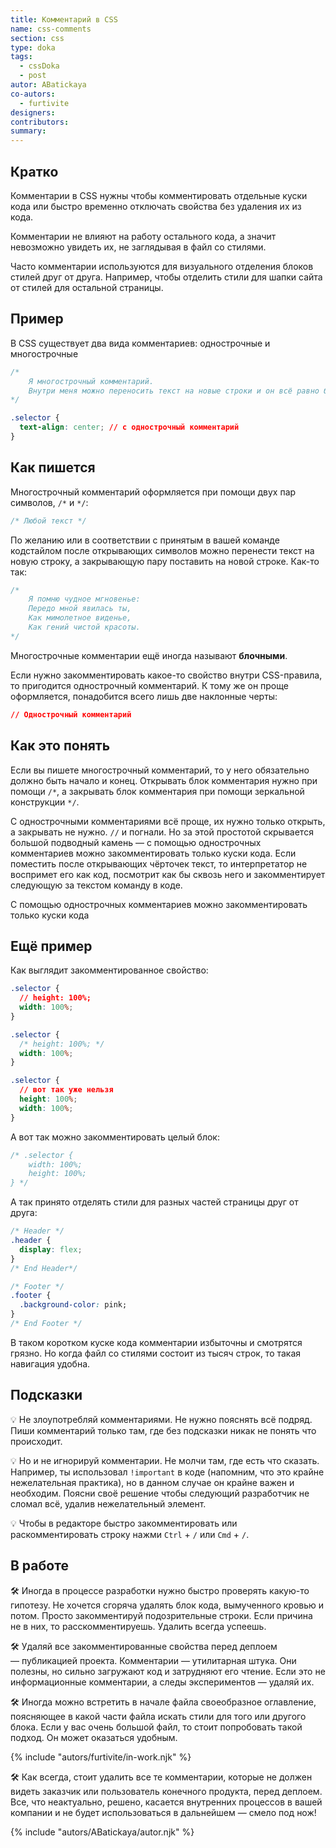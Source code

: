 ```yaml
---
title: Комментарий в CSS
name: css-comments
section: css
type: doka
tags:
  - cssDoka
  - post
autor: ABatickaya
co-autors:
  - furtivite
designers:
contributors:
summary:
---
```


## Кратко

Комментарии в CSS нужны чтобы комментировать отдельные куски кода или быстро временно отключать свойства без удаления их из кода.

Комментарии не влияют на работу остального кода, а значит невозможно увидеть их, не заглядывая в файл со стилями.

Часто комментарии используются для визуального отделения блоков стилей друг от друга. Например, чтобы отделить стили для шапки сайта от стилей для остальной страницы.

## Пример

В CSS существует два вида комментариев: однострочные и многострочные

```css
/*
	Я многострочный комментарий.
	Внутри меня можно переносить текст на новые строки и он всё равно будет скрыт.
*/

.selector {
  text-align: center; // с однострочный комментарий
}
```

## Как пишется

Многострочный комментарий оформляется при помощи двух пар символов, `/*` и `*/`:

```css
/* Любой текст */
```

По желанию или в соответствии с принятым в вашей команде кодстайлом после открывающих символов можно перенести текст на новую строку, а закрывающую пару поставить на новой строке. Как-то так:

```css
/*
	Я помню чудное мгновенье:
	Передо мной явилась ты,
	Как мимолетное виденье,
	Как гений чистой красоты.
*/
```

Многострочные комментарии ещё иногда называют **блочными**.

Если нужно закомментировать какое-то свойство внутри CSS-правила, то пригодится однострочный комментарий. К тому же он проще оформляется, понадобится всего лишь две наклонные черты:

```css
// Однострочный комментарий
```

## Как это понять

Если вы пишете многострочный комментарий, то у него обязательно должно быть начало и конец. Открывать блок комментария нужно при помощи `/*`, а закрывать блок комментария при помощи зеркальной конструкции `*/`.

С однострочными комментариями всё проще, их нужно только открыть, а закрывать не нужно. `//` и погнали. Но за этой простотой скрывается большой подводный камень — с помощью однострочных комментариев можно закомментировать только куски кода. Если поместить после открывающих чёрточек текст, то интерпретатор не воспримет его как код, посмотрит как бы сквозь него и закомментирует следующую за текстом команду в коде.

С помощью однострочных комментариев можно закомментировать только куски кода

## Ещё пример

Как выглядит закомментированное свойство:

```css
.selector {
  // height: 100%;
  width: 100%;
}

.selector {
  /* height: 100%; */
  width: 100%;
}

.selector {
  // вот так уже нельзя
  height: 100%;
  width: 100%;
}
```

А вот так можно закомментировать целый блок:

```css
/* .selector {
	width: 100%;
	height: 100%;
} */
```

А так принято отделять стили для разных частей страницы друг от друга:

```css
/* Header */
.header {
  display: flex;
}
/* End Header*/

/* Footer */
.footer {
  .background-color: pink;
}
/* End Footer */
```

В таком коротком куске кода комментарии избыточны и смотрятся грязно. Но когда файл со стилями состоит из тысяч строк, то такая навигация удобна.

## Подсказки

💡 Не злоупотребляй комментариями. Не нужно пояснять всё подряд. Пиши комментарий только там, где без подсказки никак не понять что происходит.

💡 Но и не игнорируй комментарии. Не молчи там, где есть что сказать. Например, ты использовал `!important` в коде (напомним, что это крайне нежелательная практика), но в данном случае он крайне важен и необходим. Поясни своё решение чтобы следующий разработчик не сломал всё, удалив нежелательный элемент.

💡 Чтобы в редакторе быстро закомментировать или раскомментировать строку нажми `Ctrl` + `/` или `Cmd` + `/`.

## В работе

🛠 Иногда в процессе разработки нужно быстро проверять какую-то гипотезу. Не хочется сгоряча удалять блок кода, вымученного кровью и потом. Просто закомментируй подозрительные строки. Если причина не в них, то расскомментируешь. Удалить всегда успеешь.

🛠 Удаляй все закомментированные свойства перед деплоем — публикацией проекта. Комментарии — утилитарная штука. Они полезны, но сильно загружают код и затрудняют его чтение. Если это не информационные комментарии, а следы экспериментов — удаляй их.

🛠 Иногда можно встретить в начале файла своеобразное оглавление, поясняющее в какой части файла искать стили для того или другого блока. Если у вас очень большой файл, то стоит попробовать такой подход. Он может оказаться удобным.

{% include "autors/furtivite/in-work.njk" %}

🛠 Как всегда, стоит удалить все те комментарии, которые не должен видеть заказчик или пользователь конечного продукта, перед деплоем. Все, что неактуально, решено, касается внутренних процессов в вашей компании и не будет использоваться в дальнейшем — смело под нож!

{% include "autors/ABatickaya/autor.njk" %}
